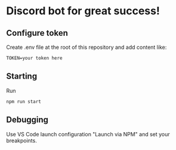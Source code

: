 # Discord bot for great success!

## Configure token

Create .env file at the root of this repository and add content like:

    TOKEN=your token here

## Starting

Run

    npm run start

## Debugging

Use VS Code launch configuration "Launch via NPM" and set your breakpoints.
